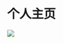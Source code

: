 <!-- ### Hi there 👋 -->

<!--
**zys8119/zys8119** is a ✨ _special_ ✨ repository because its `README.md` (this file) appears on your GitHub profile.

Here are some ideas to get you started:

- 🔭 I’m currently working on ...
- 🌱 I’m currently learning ...
- 👯 I’m looking to collaborate on ...
- 🤔 I’m looking for help with ...
- 💬 Ask me about ...
- 📫 How to reach me: ...
- 😄 Pronouns: ...
- ⚡ Fun fact: ...
-->

# 个人主页
<a href='https://zys8119.github.io/zys8119-Demo/#/'>
  <img src='https://github.com/zys8119/zys8119/assets/19203342/89d7e65f-8204-46d8-9753-4081d2016e90'/>
</a>

